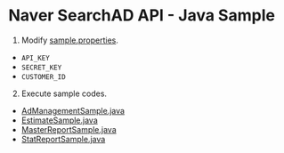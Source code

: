 # Naver SearchAD API - Java Sample

1. Modify [sample.properties](src/test/resources/sample.properties).
  - `API_KEY`
  - `SECRET_KEY`
  - `CUSTOMER_ID`
2. Execute sample codes.
  - [AdManagementSample.java](src/test/java/AdManagementSample.java)
  - [EstimateSample.java](src/test/java/EstimateSample.java)
  - [MasterReportSample.java](src/test/java/MasterReportSample.java)
  - [StatReportSample.java](src/test/java/StatReportSample.java)
